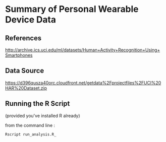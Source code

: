 Summary of Personal Wearable Device Data
========================================================

References
---
http://archive.ics.uci.edu/ml/datasets/Human+Activity+Recognition+Using+Smartphones


Data Source
---
https://d396qusza40orc.cloudfront.net/getdata%2Fprojectfiles%2FUCI%20HAR%20Dataset.zip


Running the R Script
---

(provided you've installed R already)

from the command line :

```
Rscript run_analysis.R_
```


